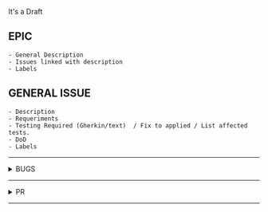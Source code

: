 It's a Draft

## EPIC
    - General Description 
    - Issues linked with description
    - Labels

## GENERAL ISSUE
    - Description 
    - Requeriments
    - Testing Required (Gherkin/text)  / Fix to applied / List affected tests.
    - DoD
    - Labels

---

<details>
  <summary>BUGS</summary>

1. `Title`: The title must be short and descriptive.
2. `Description`: The description must be precise indicating what was detected, you can also add information
       on the cause of the failure if you have information about it.
3. `Details of environment`: In this section considered add all the information related to the environment.
    <table>
        <tbody>
	<tr>
	<td style="width: 175px;">Wazuh version</td>
	<td style="width: 79px;">Installation type</td>
	<td style="width: 97px;">Branch </td>
	<td style="width: 97px;">Platform</td>
	</tr>
	<tr>
	<td style="width: 175px;">-</td>
	<td style="width: 103px;">-</td>
	<td style="width: 97px;">-</td>
	<td style="width: 97px;">-</td>
	</tr>
	</tbody>		 
    </table>

4. `Local_internal_options`: Set local_internal_options.conf. If local internal options are not required please add: **Local internal options** are not required
5. `Step to reproduce`: This section must specify step by step what has been done in order to reproduce the bug. In as much detail as possible.
6. `Current Results`: Add what is the current result after executed "steps to reproduce" 
7. `Expected Results`: Add what is the expected after executed "steps to reproduce" 
8. `Evidence`: This section is for attaching all the evidence, for example, images and videos. Also is for attach file of logs.
9. `Label to add`: Bug, core/{module}, qa/report, qa/report/{subteam} or qa/reporter/{subteam}/tdd
10. `Example`: [FIM: Real-time a folder that was deleted and restored/created is not monitored](https://github.com/wazuh/wazuh/issues/12350)

</details>

---

<details>
  <summary>PR</summary>

1. `Title`: The title must be short and descriptive.
   > **Format:** [Type of test][Module][Issue] Brief Description.
2. `Description`: The description must be precise indicating what was detected, you can also add information
       on the cause of the failure if you have information about it.
3. `Related Issues`: In this section add the related issue numbers. Also, do not forget to Mark the Linked Issues in the sidebar and Connected Issues.
4. `Details of environment`: In this section considered add a table with all the information related to the environment.
    <table>
        <tbody>
	<tr>
	<td style="width: 175px;">Wazuh version</td>
	<td style="width: 79px;">Installation type</td>
	<td style="width: 97px;">Branch </td>
	<td style="width: 97px;">Platform</td>
	</tr>
	</tbody>		 
    </table>

5. `Local_internal_options`: Set local_internal_options.conf. If local internal options are not required please add: **Local internal options** are not required
6. `Test Executions:` Attach all executions with results.
    * `Creator`: Three local executions and three Jenkins executions of the complete test module, on each supported system for the module.
    * `Reviewer`: To approve, the reviewer has to add three Jenkins executions, **or** a local and a Jenkins execution of the complete test module, on each supported system for the module.
8. `Rules`: List of rules applied to development
   > - [x] Proven that tests **pass** when they have to pass.
   > - [x] Proven that tests **fail** when they have to fail.
   > - [x] Python codebase satisfies PEP-8 style style guide. `pycodestyle --max-line-length=120 --show-source --show-pep8 file.py`.
   > - [x] Python codebase is documented following the Google Style for Python docstrings.
   > - [x] The test is documented in wazuh-qa/docs.
9. `Label to add`: feature/{module}, test/{type of test}, team/qa, subteam/{subteam}.
10. `Example`: [IT - WDB - 2532- Test set_agent_groups WDB command](https://github.com/wazuh/wazuh-qa/pull/2602)

</details>

---